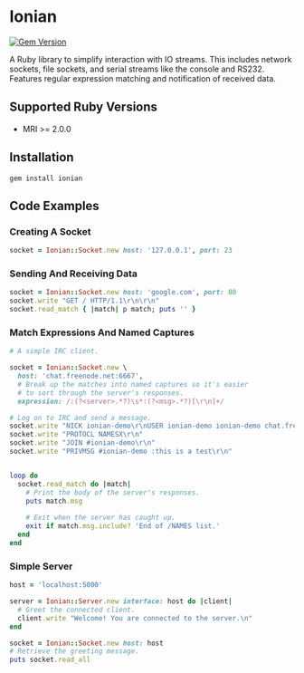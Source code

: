 # Ionian

[![Gem Version](https://badge.fury.io/rb/ionian.png)](http://badge.fury.io/rb/ionian)


A Ruby library to simplify interaction with IO streams. This includes network sockets, file sockets, and serial streams like the console and RS232. Features regular expression matching and notification of received data.


## Supported Ruby Versions

- MRI >= 2.0.0


## Installation

	gem install ionian


## Code Examples

### Creating A Socket

``` ruby
socket = Ionian::Socket.new host: '127.0.0.1', port: 23
```

### Sending And Receiving Data

``` ruby
socket = Ionian::Socket.new host: 'google.com', port: 80
socket.write "GET / HTTP/1.1\r\n\r\n"
socket.read_match { |match| p match; puts '' }
```

### Match Expressions And Named Captures

``` ruby
# A simple IRC client.

socket = Ionian::Socket.new \
  host: 'chat.freenode.net:6667',
  # Break up the matches into named captures so it's easier
  # to sort through the server's responses.
  expression: /:(?<server>.*?)\s*:(?<msg>.*?)[\r\n]+/

# Log on to IRC and send a message.
socket.write "NICK ionian-demo\r\nUSER ionian-demo ionian-demo chat.freenode.net :ionian-demo"
socket.write "PROTOCL NAMESX\r\n"
socket.write "JOIN #ionian-demo\r\n"
socket.write "PRIVMSG #ionian-demo :this is a test\r\n"


loop do
  socket.read_match do |match|
  	# Print the body of the server's responses.
    puts match.msg
    
    # Exit when the server has caught up.
    exit if match.msg.include? 'End of /NAMES list.'
  end
end
```

### Simple Server

``` ruby
host = 'localhost:5000'

server = Ionian::Server.new interface: host do |client|
  # Greet the connected client.
  client.write "Welcome! You are connected to the server.\n"
end

socket = Ionian::Socket.new host: host
# Retrieve the greeting message.
puts socket.read_all
```
